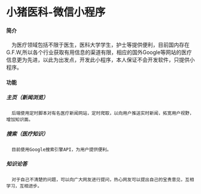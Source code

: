 # 小猪医科-微信小程序
#### 简介
   &ensp;&ensp;为医疗领域包括不限于医生，医科大学学生，护士等提供便利，目前国内存在G.F.W,所以各个行业获取有用信息的渠道有限，相应的国外Google等网站的医疗信息更为先进，以此为出发点，开发此小程序，本人保证不会开发软件，只提供小程序。
#### 功能
   ##### 主页（新闻浏览）
      后端使用定时脚本对有名医疗新闻网站，定时爬取，以向用户推送实时新闻，拓宽用户视野，增加知识面。
   ##### 搜索（医疗知识）
      目前使用Google搜索引擎API，为用户提供便利。
   ##### 知识论答
      对于自己不清楚的问题，可以向广大网友进行提问，热心网友可以提出自己的宝贵意见，互相学习，互相进步。
